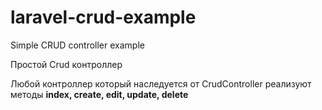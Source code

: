 # laravel-crud-example
Simple CRUD controller example

Простой Crud контроллер

Любой контроллер который наследуется от CrudController реализуют методы **index, create, edit, update, delete**
